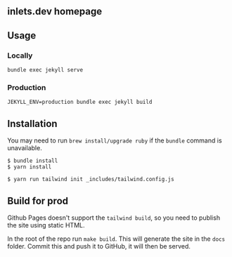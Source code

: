 ## inlets.dev homepage

## Usage

### Locally

`bundle exec jekyll serve`

### Production

`JEKYLL_ENV=production bundle exec jekyll build`

## Installation

You may need to run `brew install/upgrade ruby` if the `bundle` command is unavailable.

```shell
$ bundle install
$ yarn install

$ yarn run tailwind init _includes/tailwind.config.js
```

## Build for prod

Github Pages doesn't support the `tailwind build`, so you need to publish the site using static HTML.

In the root of the repo run `make build`. This will generate the site in the `docs` folder. Commit this and push it to GitHub, it will then be served.
